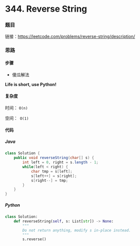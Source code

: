 

# 344. Reverse String

### 题目

链接：https://leetcode.com/problems/reverse-string/description/



### 思路

#### 步骤

- 傻瓜解法

**Life is short, use Python!**



#### 复杂度

时间： `O(n)`

空间：` O(1)`

#### 代码

##### Java

```java
class Solution {
    public void reverseString(char[] s) {
        int left = 0, right = s.length - 1;
        while(left < right) {
            char tmp = s[left];
            s[left++] = s[right];
            s[right--] = tmp;
        }
    }
}
```



##### Python

```python
class Solution:
    def reverseString(self, s: List[str]) -> None:
        """
        Do not return anything, modify s in-place instead.
        """
        s.reverse()
```

